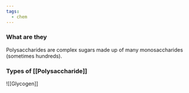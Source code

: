 ```yaml
---
tags:
  - chem
---
```

### What are they
Polysaccharides are complex sugars made up of many monosaccharides (sometimes hundreds).

### Types of [[Polysaccharide]]
![[Glycogen]]



